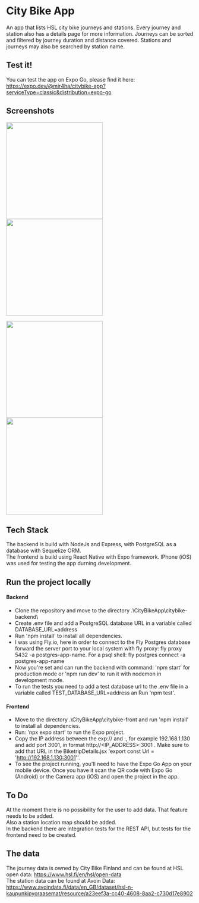 # City Bike App

An app that lists HSL city bike journeys and stations. Every journey and station also has a details page for more information. 
Journeys can be sorted and filtered by journey duration and distance covered. Stations and journeys may also be searched by station name. </br>

## Test it!
You can test the app on Expo Go, please find it here: https://expo.dev/@mir4ha/citybike-app?serviceType=classic&distribution=expo-go</br>

## Screenshots
<p float="left">
<img src="https://user-images.githubusercontent.com/77398611/216816093-3ad826c9-656d-43e0-9b1b-549e63a54f35.PNG" width="260" />
<img src="https://user-images.githubusercontent.com/77398611/216816221-ff4c7669-7b71-48fc-aae1-4e9c6080059a.PNG" width="260" />
</p>
<p float="left">
<img src="https://user-images.githubusercontent.com/77398611/216816235-ad398800-d61f-4761-98ba-7c86deeda9be.PNG" width="260" />
<img src="https://user-images.githubusercontent.com/77398611/216816262-e7dc2355-4ec9-4be2-8cc0-613eb59abc16.PNG" width="260" />
</p>

## Tech Stack

The backend is build with NodeJs and Express, with PostgreSQL as a database with Sequelize ORM. </br>
The frontend is build using React Native with Expo framework.
IPhone (iOS) was used for testing the app durning development.

## Run the project locally
#### Backend
* Clone the repository and move to the directory .\CityBikeApp\citybike-backend\
* Create .env file and add a PostgreSQL database URL in a variable called DATABASE_URL=address
* Run 'npm install' to install all dependencies. 
* I was using Fly.io, here in order to connect to the Fly Postgres database forward the server port to your local system with fly proxy: fly proxy 5432 -a postgres-app-name. For a psql shell: fly postgres connect -a postgres-app-name
* Now you're set and can run the backend with command: 'npm start' for production mode or 'npm run dev' to run it with nodemon in development mode.
* To run the tests you need to add a test database url to the .env file in a variable called TEST_DATABASE_URL=address an Run 'npm test'.
#### Frontend
* Move to the directory .\CityBikeApp\citybike-front and run 'npm install' to install all dependencies. 
* Run: 'npx expo start' to run the Expo project. 
* Copy the IP address between the exp:// and :, for example 192.168.1.130 and add port 3001, in format http://<IP_ADDRESS>:3001 . Make sure to add that URL in the BiketripDetails.jsx 'export const Url = 'http://192.168.1.130:3001''.
* To see the project running, you'll need to have the Expo Go App on your mobile device. Once you have it scan the QR code with Expo Go (Android) or the Camera app (iOS) and open the project in the app.

## To Do
At the moment there is no possibility for the user to add data. That feature needs to be added. </br>
Also a station location map should be added. </br>
In the backend there are integration tests for the REST API, but tests for the frontend need to be created.

## The data

The journey data is owned by City Bike Finland and can be found at HSL open data: https://www.hsl.fi/en/hsl/open-data </br>
The station data can be found at Avoin Data: https://www.avoindata.fi/data/en_GB/dataset/hsl-n-kaupunkipyoraasemat/resource/a23eef3a-cc40-4608-8aa2-c730d17e8902

